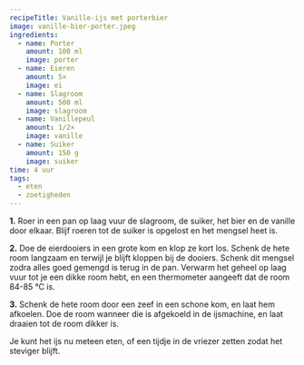 ```yaml
---
recipeTitle: Vanille-ijs met porterbier
image: vanille-bier-porter.jpeg
ingredients:
  - name: Porter
    amount: 100 ml
    image: porter
  - name: Eieren
    amount: 5×
    image: ei
  - name: Slagroom
    amount: 500 ml
    image: slagroom
  - name: Vanillepeul
    amount: 1/2×
    image: vanille
  - name: Suiker
    amount: 150 g
    image: suiker
time: 4 uur
tags: 
  - eten
  - zoetigheden
---
```

**1.**  Roer in een pan op laag vuur de slagroom, de suiker, het bier en de vanille door elkaar. Blijf roeren tot de suiker is opgelost en het mengsel heet is.

**2.** Doe de eierdooiers in een grote kom en klop ze kort los. Schenk de hete room langzaam en terwijl je blijft kloppen bij de dooiers. Schenk dit mengsel zodra alles goed gemengd is terug in de pan. Verwarm het geheel op laag vuur tot je een dikke room hebt, en een thermometer aangeeft dat de room 84-85 °C is.

**3.** Schenk de hete room door een zeef in een schone kom, en laat hem afkoelen. Doe de room wanneer die is afgekoeld in de ijsmachine, en laat draaien tot de room dikker is.

Je kunt het ijs nu meteen eten, of een tijdje in de vriezer zetten zodat het steviger blijft.
